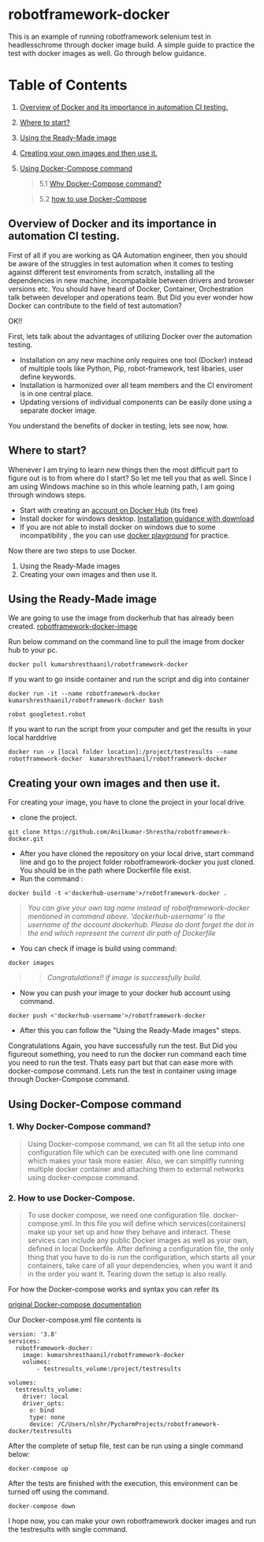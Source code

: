 # robotframework-docker
This is an example of running robotframework selenium test in headlesschrome through docker image build. A simple guide to practice the test with docker images as well. Go through below guidance. 

# Table of Contents
1. [Overview of Docker and its importance in automation CI testing.](#overview)
2. [Where to start?](#start)
3. [Using the Ready-Made image](#readyMadeImage)
4. [Creating your own images and then use it.](#CreateOwnImage)
5. [Using Docker-Compose command](#DockerComposeCommand)
   > 5.1 [Why Docker-Compose command?](#dockerComposeWhy) 
   
   > 5.2 [how to use Docker-Compose](#howtouseDockercompose)

## Overview of Docker and its importance in automation CI testing. <a name="overview"></a>

<P> First of all if you are working as QA Automation engineer, then you should be aware of the struggles in test automation when it comes to testing against different test enviroments from scratch, installing all the dependencies in new machine, incompataible between drivers and browser versions etc. You should have heard of Docker, Container, Orchestration talk between developer and operations team. But Did you ever wonder how Docker can contribute to the field of test automation? </P>
<p>OK!!</p>
<P>First, lets talk about the advantages of utilizing Docker over the automation testing.</p>

* Installation on any new machine only requires one tool (Docker) instead of multiple tools like Python, Pip, robot-framework, test libaries, user define keywords.
* Installation is harmonized over all team members and the CI enviroment is in one central place.
* Updating versions of individual components can be easily done using a separate docker image.

You understand the benefits of docker in testing, lets see now, how.

## <a name="start" /> Where to start? 

<p> Whenever I am trying to learn new things then the most difficult part to figure out is to from where do I start? So let me tell you that as well. Since I am using Windows machine so in this whole learning path, I am going through windows steps. </p>

* Start with creating an [account on Docker Hub](https://hub.docker.com/) (its free)
* Install docker for windows desktop. [Installation guidance with download](https://hub.docker.com/editions/community/docker-ce-desktop-windows)
* If you are not able to install docker on windows due to some incompatibility , the you can use [docker playground](https://labs.play-with-docker.com/) for practice.

Now there are two steps to use Docker.

1. Using the Ready-Made images
2. Creating your own images and then use it.

## Using the Ready-Made image<a name="readyMadeImage"></a>

We are going to use the image from dockerhub that has already been created. [robotframework-docker-image](https://hub.docker.com/r/kumarshresthaanil/robotframework-docker)

Run below command on the command line to pull the image from docker hub to your pc.
```
docker pull kumarshresthaanil/robotframework-docker
```

If you want to go inside container and run the script and dig into container
```
docker run -it --name robotframework-docker  kumarshresthaanil/robotframework-docker bash
```
```
robot googletest.robot
```

If you want to  run the script  from your computer and get the results in your local harddrive
```
docker run -v [local folder location]:/project/testresults --name robotframework-docker  kumarshresthaanil/robotframework-docker
```

## Creating your own images and then use it.<a name="CreateOwnImage"></a>

<P> For creating your image, you have to clone the project in your local drive.</p>

* clone the project. 
```
git clone https://github.com/Anilkumar-Shrestha/robotframework-docker.git
```
* After you have cloned the repository on your local drive, start command line and go to the project folder robotframework-docker you just cloned. You should be in the path where Dockerfile file exist.
* Run the command : 
```
docker build -t <'dockerhub-username'>/robotframework-docker .
```

> *You can give your own tag name instead of robotframework-docker mentioned in command above. 'dockerhub-username' is the username of the account dockerhub. Please do dont forget the dot in the end which represent the current dir path of Dockerfile*
* You can check if image is build using command: 
```
docker images
```
> > *Congratulations!! if image is successfully build.*
* Now you can push your image to your docker hub account using command. 
```
docker push <'dockerhub-username'>/robotframework-docker
```
* After this you can follow the "Using the Ready-Made images" steps.

Congratulations Again, you have successfully run the test.
But Did you figureout something, you need to run the docker run command each time you need to run the test. Thats easy part but that can ease more with docker-compose command.
Lets run the test in container using image through Docker-Compose command.

## Using Docker-Compose command <a name="DockerComposeCommand"></a> 
  ### 1. Why Docker-Compose command? <a name="dockerComposeWhy"></a>
   >Using Docker-compose command, we can fit all the setup into one configuration file which can be executed with one line command which makes your task more easier. Also, we can simplifly running multiple docker container and attaching them to external networks using 
docker-compose command.
    
  ### 2. How to use Docker-Compose.<a name="howtouseDockercompose"></a>
  > To use docker compose, we need one configuration file. docker-compose.yml. In this file you will define which services(containers) make
up your set up and how they behave and interact. These services can include any public Docker images as well as your own, defined in local
>Dockerfile. After defining a configuration file, the only thing that you have to do is run the configuration, which starts all your containers, take care of 
>all your dependencies, when you want it and in the order you want it. Tearing down the setup is also really.

<p> For how the Docker-compose works and syntax you can refer its 

[original Docker-compose documentation](https://docs.docker.com/compose) </p>

Our Docker-compose.yml file contents is    
```
version: '3.8'
services:
  robotframework-docker:
    image: kumarshresthaanil/robotframework-docker
    volumes:
        - testresults_volume:/project/testresults

volumes:
  testresults_volume:
    driver: local
    driver_opts:
      o: bind
      type: none
      device: /C/Users/nlshr/PycharmProjects/robotframework-docker/testresults
```
After the complete of setup file, test can be run using a single command below:
```
docker-compose up
```
After the tests are finished with the execution, this environment
can be turned off using the command. 
```
docker-compose down
```

I hope now, you can make your own robotframework docker images and run the testresults with single command.
